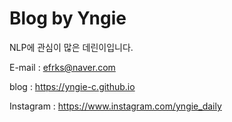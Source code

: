 # Blog by Yngie

NLP에 관심이 많은 데린이입니다.

E-mail : efrks@naver.com

blog : https://yngie-c.github.io

Instagram : https://www.instagram.com/yngie_daily

